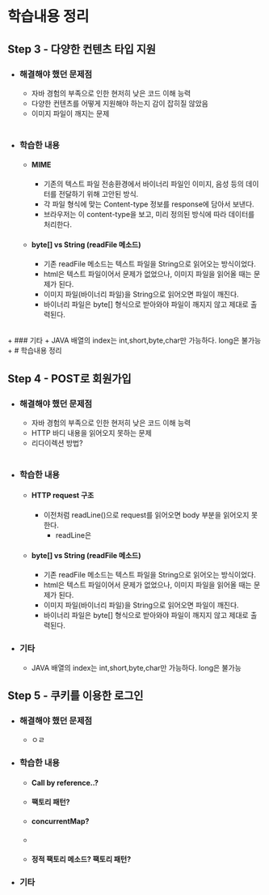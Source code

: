 # 학습내용 정리

## Step 3 - 다양한 컨텐츠 타입 지원

+ ### 해결해야 했던 문제점
  * 자바 경험의 부족으로 인한 현저히 낮은 코드 이해 능력
  * 다양한 컨텐츠를 어떻게 지원해야 하는지 감이 잡히질 않았음
  * 이미지 파일이 깨지는 문제
<br><br>

+ ### 학습한 내용
  + #### MIME
    + 기존의 텍스트 파일 전송환경에서 바이너리 파일인 이미지, 음성 등의 데이터를 전달하기 위해 고안된 방식.
    + 각 파일 형식에 맞는 Content-type 정보를 response에 담아서 보낸다.
    + 브라우저는 이 content-type을 보고, 미리 정의된 방식에 따라 데이터를 처리한다.
  + #### byte[] vs String (readFile 메소드)
    + 기존 readFile 메소드는 텍스트 파일을 String으로 읽어오는 방식이었다.
    + html은 텍스트 파일이어서 문제가 없었으나, 이미지 파일을 읽어올 때는 문제가 된다.
    + 이미지 파일(바이너리 파일)을 String으로 읽어오면 파일이 깨진다.
    + 바이너리 파일은 byte[] 형식으로 받아와야 파일이 깨지지 않고 제대로 출력된다.
<br>
+ ### 기타
  + JAVA 배열의 index는 int,short,byte,char만 가능하다. long은 불가능
+ # 학습내용 정리

## Step 4 - POST로 회원가입

+ ### 해결해야 했던 문제점
  * 자바 경험의 부족으로 인한 현저히 낮은 코드 이해 능력
  * HTTP 바디 내용을 읽어오지 못하는 문제
  * 리다이렉션 방법?
    <br><br>

+ ### 학습한 내용
  + #### HTTP request 구조
    + 이전처럼 readLine()으로 request를 읽어오면 body 부분을 읽어오지 못한다.
      + readLine은 
  + #### byte[] vs String (readFile 메소드)
    + 기존 readFile 메소드는 텍스트 파일을 String으로 읽어오는 방식이었다.
    + html은 텍스트 파일이어서 문제가 없었으나, 이미지 파일을 읽어올 때는 문제가 된다.
    + 이미지 파일(바이너리 파일)을 String으로 읽어오면 파일이 깨진다.
    + 바이너리 파일은 byte[] 형식으로 받아와야 파일이 깨지지 않고 제대로 출력된다.
      <br>
+ ### 기타
  + JAVA 배열의 index는 int,short,byte,char만 가능하다. long은 불가능

## Step 5 - 쿠키를 이용한 로그인

+ ### 해결해야 했던 문제점
  * ㅇㄹ
+ ### 학습한 내용
  + #### Call by reference..?
  + #### 팩토리 패턴?
  + #### concurrentMap?
  + ####
  + #### 정적 팩토리 메소드? 팩토리 패턴?
+ ### 기타